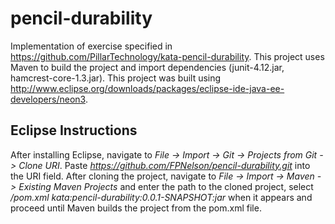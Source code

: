 # pencil-durability
Implementation of exercise specified in https://github.com/PillarTechnology/kata-pencil-durability. This project uses Maven to build the project and import dependencies (junit-4.12.jar, hamcrest-core-1.3.jar). This project was built using http://www.eclipse.org/downloads/packages/eclipse-ide-java-ee-developers/neon3.
## Eclipse Instructions
After installing Eclipse, navigate to *File -> Import -> Git -> Projects from Git -> Clone URI*. Paste *https://github.com/FPNelson/pencil-durability.git* into the URI field. After cloning the project, navigate to *File -> Import -> Maven -> Existing Maven Projects* and enter the path to the cloned project, select */pom.xml  kata:pencil-durability:0.0.1-SNAPSHOT:jar* when it appears and proceed until Maven builds the project from the pom.xml file.
